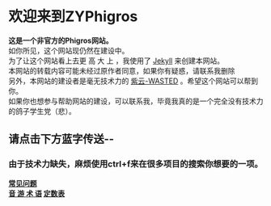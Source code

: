 # 欢迎来到ZYPhigros  
  **这是一个非官方的Phigros网站。**  
  如你所见，这个网站现仍然在建设中。  
  为了让这个网站看上去更 高 大 上 ，我使用了 [Jekyll](https://jekyllrb.com/) 来创建本网站。  
  本网站的转载内容可能未经过原作者同意，如果你有疑惑，请联系我删除  
另外，本网站的建设者是毫无技术力的 [紫云-WASTED](https://space.bilibili.com/388705353) 。希望这个网站可以帮到你。  
如果你也想参与帮助网站的建设，可以联系我，毕竟我真的是一个完全没有技术力的鸽子学生党（悲）。  


## 请点击下方蓝字传送--

### 由于技术力缺失，麻烦使用**ctrl+f**来在很多项目的搜索你想要的一项。  

**[常见问题](/faq.md)  
[音 游 术 语](/sy.md)
[定数表](/ds.md)**
